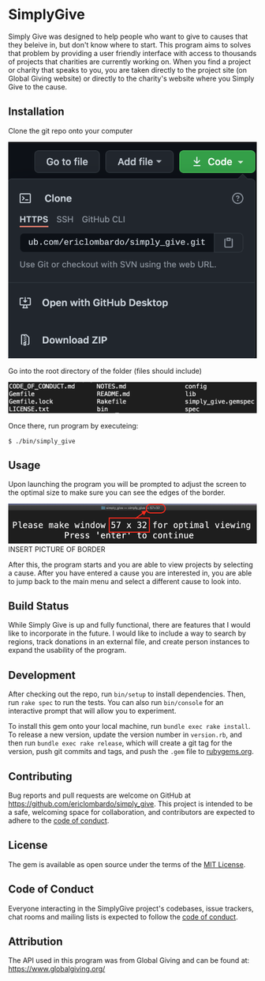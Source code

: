 # SimplyGive

Simply Give was designed to help people who want to give to causes that they beleive in,
but don't know where to start. This program aims to solves that problem by providing a
user friendly interface with access to thousands of projects that charities
are currently working on. When you find a project or charity that speaks to you,
you are taken directly to the project site (on Global Giving website) or directly to the
charity's website where you Simply Give to the cause.

## Installation

Clone the git repo onto your computer

![](lib/images/clone.png)

Go into the root directory of the folder (files should include)

![](lib/images/folder_files.png)

Once there, run program by executeing:

    $ ./bin/simply_give


<!-- Once there execute:

    $ bundle install
   ![](lib/images/bundle_install.png)
     -->


<!-- Add this line to your application's Gemfile:

```ruby
gem 'simply_give'
```

And then execute:

    $ bundle install

Or install it yourself as:

    $ gem install simply_give -->

## Usage

Upon launching the program you will be prompted to adjust the screen to the optimal size to make sure you can see the edges of the border. 

![](lib/images/adjust_size.png) INSERT PICTURE OF BORDER

After this, the program starts and you are able to view projects by selecting a cause. After you have entered a cause you are interested in, you are able to jump back to the main menu and select a different cause to look into.

## Build Status
While Simply Give is up and fully functional, there are features that I would like to incorporate in the future. I would like to include a way to search by regions, track donations in an external file, and create person instances to expand the usability of the program.

## Development

After checking out the repo, run `bin/setup` to install dependencies. Then, run `rake spec` to run the tests. You can also run `bin/console` for an interactive prompt that will allow you to experiment.

To install this gem onto your local machine, run `bundle exec rake install`. To release a new version, update the version number in `version.rb`, and then run `bundle exec rake release`, which will create a git tag for the version, push git commits and tags, and push the `.gem` file to [rubygems.org](https://rubygems.org).

## Contributing

Bug reports and pull requests are welcome on GitHub at https://github.com/ericlombardo/simply_give. This project is intended to be a safe, welcoming space for collaboration, and contributors are expected to adhere to the [code of conduct](https://github.com/ericlombardo/simply_give/blob/master/CODE_OF_CONDUCT.md).


## License

The gem is available as open source under the terms of the [MIT License](https://opensource.org/licenses/MIT).

## Code of Conduct

Everyone interacting in the SimplyGive project's codebases, issue trackers, chat rooms and mailing lists is expected to follow the [code of conduct](https://github.com/ericlombardo/simply_give/blob/master/CODE_OF_CONDUCT.md).

## Attribution

The API used in this program was from Global Giving and can be found at: https://www.globalgiving.org/

